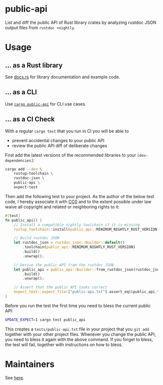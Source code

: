 # public-api

List and diff the public API of Rust library crates by analyzing rustdoc JSON output files from `rustdoc +nightly`.

# Usage

## … as a Rust library

See [docs.rs](https://docs.rs/public-api/latest/public_api/index.html) for library documentation and example code.

## … as a CLI

Use [`cargo public-api`](https://github.com/cargo-public-api/cargo-public-api) for CLI use cases.

## … as a CI Check

<!-- Keep this section in sync with the ./README.md#-as-a-ci-check -->

With a regular `cargo test` that you run in CI you will be able to
* prevent accidental changes to your public API
* review the public API diff of deliberate changes

First add the latest versions of the recommended libraries to your `[dev-dependencies]`:

```sh
cargo add --dev \
    rustup-toolchain \
    rustdoc-json \
    public-api \
    expect-test
```

Then add the following test to your project. As the author of the below test code, I hereby associate it with [CC0](https://creativecommons.org/publicdomain/zero/1.0/) and to the extent possible under law waive all copyright and related or neighboring rights to it:

```rust
#[test]
fn public_api() {
    // Install a compatible nightly toolchain if it is missing
    rustup_toolchain::install(public_api::MINIMUM_NIGHTLY_RUST_VERSION).unwrap();

    // Build rustdoc JSON
    let rustdoc_json = rustdoc_json::Builder::default()
        .toolchain(public_api::MINIMUM_NIGHTLY_RUST_VERSION)
        .build()
        .unwrap();

    // Derive the public API from the rustdoc JSON
    let public_api = public_api::Builder::from_rustdoc_json(rustdoc_json)
        .build()
        .unwrap();

    // Assert that the public API looks correct
    expect_test::expect_file!["public-api.txt"].assert_eq(&public_api.to_string());
}
```

Before you run the test the first time you need to bless the current public API:

```sh
UPDATE_EXPECT=1 cargo test public_api
```

This creates a `tests/public-api.txt` file in your project that you `git add` together with your other project files. Whenever you change the public API, you need to bless it again with the above command. If you forget to bless, the test will fail, together with instructions on how to bless.

# Maintainers

See [here](https://github.com/cargo-public-api/cargo-public-api#maintainers).
